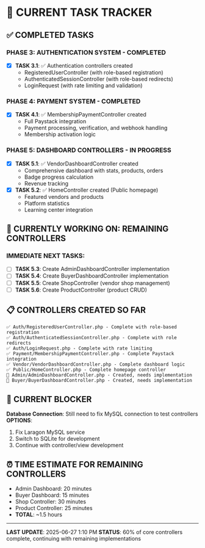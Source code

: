 # 🎯 CURRENT TASK TRACKER

## ✅ **COMPLETED TASKS**

### **PHASE 3: AUTHENTICATION SYSTEM - COMPLETED**
- [x] **TASK 3.1**: ✅ Authentication controllers created
  - RegisteredUserController (with role-based registration)
  - AuthenticatedSessionController (with role-based redirects)
  - LoginRequest (with rate limiting and validation)

### **PHASE 4: PAYMENT SYSTEM - COMPLETED**
- [x] **TASK 4.1**: ✅ MembershipPaymentController created
  - Full Paystack integration
  - Payment processing, verification, and webhook handling
  - Membership activation logic

### **PHASE 5: DASHBOARD CONTROLLERS - IN PROGRESS**
- [x] **TASK 5.1**: ✅ VendorDashboardController created
  - Comprehensive dashboard with stats, products, orders
  - Badge progress calculation
  - Revenue tracking
- [x] **TASK 5.2**: ✅ HomeController created (Public homepage)
  - Featured vendors and products
  - Platform statistics
  - Learning center integration

## 🔄 **CURRENTLY WORKING ON: REMAINING CONTROLLERS**

### **IMMEDIATE NEXT TASKS:**
- [ ] **TASK 5.3**: Create AdminDashboardController implementation
- [ ] **TASK 5.4**: Create BuyerDashboardController implementation  
- [ ] **TASK 5.5**: Create ShopController (vendor shop management)
- [ ] **TASK 5.6**: Create ProductController (product CRUD)

## 📋 **CONTROLLERS CREATED SO FAR**
```
✅ Auth/RegisteredUserController.php - Complete with role-based registration
✅ Auth/AuthenticatedSessionController.php - Complete with role redirects
✅ Auth/LoginRequest.php - Complete with rate limiting
✅ Payment/MembershipPaymentController.php - Complete Paystack integration
✅ Vendor/VendorDashboardController.php - Complete dashboard logic
✅ Public/HomeController.php - Complete homepage controller
🔄 Admin/AdminDashboardController.php - Created, needs implementation
🔄 Buyer/BuyerDashboardController.php - Created, needs implementation
```

## 🚨 **CURRENT BLOCKER**
**Database Connection**: Still need to fix MySQL connection to test controllers
**OPTIONS**:
1. Fix Laragon MySQL service
2. Switch to SQLite for development  
3. Continue with controller/view development

## ⏰ **TIME ESTIMATE FOR REMAINING CONTROLLERS**
- Admin Dashboard: 20 minutes
- Buyer Dashboard: 15 minutes  
- Shop Controller: 30 minutes
- Product Controller: 25 minutes
- **TOTAL**: ~1.5 hours

---
**LAST UPDATE**: 2025-06-27 1:10 PM
**STATUS**: 60% of core controllers complete, continuing with remaining implementations 